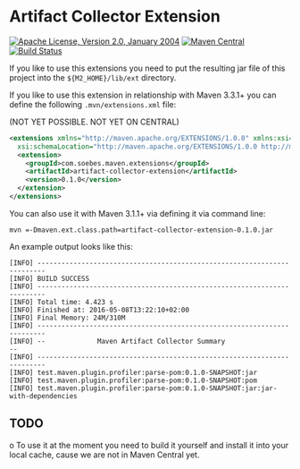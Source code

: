 # Artifact Collector Extension

[![Apache License, Version 2.0, January 2004](https://img.shields.io/github/license/khmarbaise/artifact-collector-extension.svg?label=License)](http://www.apache.org/licenses/)
[![Maven Central](https://img.shields.io/maven-central/v/com.soebes.extensions/artifact-collector-extension.svg?label=Maven%20Central)](http://search.maven.org/#search%7Cga%7C1%7Cmaven-buildtime-profiler)
[![Build Status](https://travis-ci.org/mojohaus/sql-maven-plugin.svg?branch=master)](https://travis-ci.org/khmarbaise/artifact-collector-extension)

If you like to use this extensions you need to put the resulting jar
file of this project into the `${M2_HOME}/lib/ext` directory.

If you like to use this extension in relationship with Maven 3.3.1+ you
can define the following `.mvn/extensions.xml` file:

(NOT YET POSSIBLE. NOT YET ON CENTRAL)
``` xml
<extensions xmlns="http://maven.apache.org/EXTENSIONS/1.0.0" xmlns:xsi="http://www.w3.org/2001/XMLSchema-instance"
  xsi:schemaLocation="http://maven.apache.org/EXTENSIONS/1.0.0 http://maven.apache.org/xsd/core-extensions-1.0.0.xsd">
  <extension>
    <groupId>com.soebes.maven.extensions</groupId>
    <artifactId>artifact-collector-extension</artifactId>
    <version>0.1.0</version>
  </extension>
</extensions>
```

You can also use it with Maven 3.1.1+ via defining it via command line:

```
mvn =-Dmaven.ext.class.path=artifact-collector-extension-0.1.0.jar
```

An example output looks like this:

```
[INFO] ------------------------------------------------------------------------
[INFO] BUILD SUCCESS
[INFO] ------------------------------------------------------------------------
[INFO] Total time: 4.423 s
[INFO] Finished at: 2016-05-08T13:22:10+02:00
[INFO] Final Memory: 24M/310M
[INFO] ------------------------------------------------------------------------
[INFO] --             Maven Artifact Collector Summary                       --
[INFO] ------------------------------------------------------------------------
[INFO] test.maven.plugin.profiler:parse-pom:0.1.0-SNAPSHOT:jar
[INFO] test.maven.plugin.profiler:parse-pom:0.1.0-SNAPSHOT:pom
[INFO] test.maven.plugin.profiler:parse-pom:0.1.0-SNAPSHOT:jar:jar-with-dependencies
```

TODO
----
 o To use it at the moment you need to build it yourself and install it into 
   your local cache, cause we are not in Maven Central yet.

[1]: http://maven.apache.org/ref/3.0.3/maven-core/apidocs/org/apache/maven/eventspy/AbstractEventSpy.html
